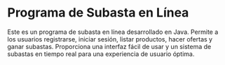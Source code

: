 # Programa de Subasta en Línea

Este es un programa de subasta en línea desarrollado en Java. Permite a los usuarios registrarse, iniciar sesión, listar productos, hacer ofertas y ganar subastas. Proporciona una interfaz fácil de usar y un sistema de subastas en tiempo real para una experiencia de usuario óptima.